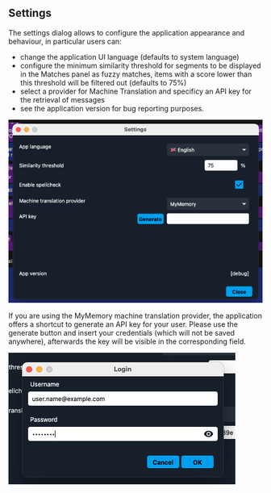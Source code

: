 ## Settings

The settings dialog allows to configure the application appearance and behaviour, in particular users can:
- change the application UI language (defaults to system language)
- configure the minimum similarity threshold for segments to be displayed in the Matches panel as fuzzy matches, items with a score lower than this threshold will be filtered out (defaults to 75%)
- select a provider for Machine Translation and specificy an API key for the retrieval of messages
- see the application version for bug reporting purposes.

![settings](images/settings.png)

If you are using the MyMemory machine translation provider, the application offers a shortcut to generate an API key for your user. Please use the generate button and insert your credentials (which will not be saved anywhere), afterwards the key will be visible in the corresponding field.

![login](images/login.png)